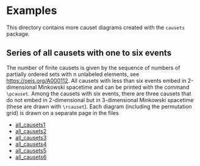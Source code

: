 # Examples
This directory contains more causet diagrams created with the `causets` package.

## Series of all causets with one to six events
The number of finite causets is given by the sequence of numbers of partially ordered sets with n unlabeled elements, see https://oeis.org/A000112.
All causets with less than six events embed in 2-dimensional Minkowski spacetime and can be printed with the command `\pcauset`.
Among the causets with six events, there are three causets that do not embed in 2-dimensional but in 3-dimensional Minkowski spacetime (these are drawn with `\rcauset`).
Each diagram (including the permutation grid) is drawn on a separate page in the files
* [all_causets1](all_causets1.pdf)
* [all_causets2](all_causets2.pdf)
* [all_causets3](all_causets3.pdf)
* [all_causets4](all_causets4.pdf)
* [all_causets5](all_causets5.pdf)
* [all_causets6](all_causets6.pdf)

